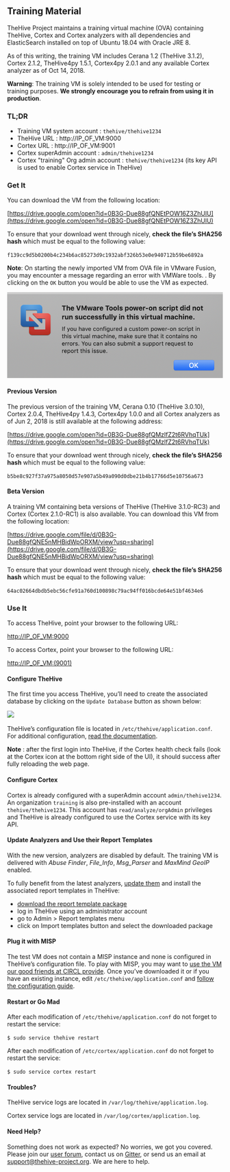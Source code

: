 ## Training Material
TheHive Project maintains a training virtual machine (OVA) containing TheHive, Cortex and Cortex analyzers with all dependencies and ElasticSearch installed on top of Ubuntu 18.04 with Oracle JRE 8.

As of this writing, the training VM includes Cerana 1.2 (TheHive 3.1.2), Cortex 2.1.2, TheHive4py 1.5.1, Cortex4py 2.0.1 and any available Cortex analyzer as of Oct 14, 2018.

**Warning**: The training VM is solely intended to be used for testing or training purposes. **We strongly encourage you to refrain from using it in production**.

### TL;DR

- Training VM system account : `thehive/thehive1234`
- TheHive URL : http://IP_OF_VM:9000
- Cortex URL : http://IP_OF_VM:9001
- Cortex superAdmin account : `admin/thehive1234`
- Cortex "training" Org admin account  : `thehive/thehive1234` (its key API is used to enable Cortex service in TheHive)

### Get It

You can download the VM from the following location:

[https://drive.google.com/open?id=0B3G-Due88gfQNEtPOW16Z3ZhUlU](https://drive.google.com/open?id=0B3G-Due88gfQNEtPOW16Z3ZhUlU)

To ensure that your download went through nicely, **check the file’s SHA256 hash** which must be equal to the following value:

`f139cc9d5b0200b4c234b6ac85273d9c1932abf326b53e0e940712b59be6892a`

**Note**: On starting the newly imported VM from OVA file in VMware Fusion, you may encounter a message regarding an error with VMWare tools. . By clicking on the `OK` button you would be able to use the VM as expected.

![](images/thehive-vm-vmware-vmwaretools_errormsg.png)

#### Previous Version

The previous version of the training VM, Cerana 0.10 (TheHive 3.0.10), Cortex 2.0.4, TheHive4py 1.4.3, Cortex4py 1.0.0  and all Cortex analyzers as of Jun 2, 2018 is still available at the following address:

[https://drive.google.com/open?id=0B3G-Due88gfQMzlfZ2t6RVhqTUk](https://drive.google.com/open?id=0B3G-Due88gfQMzlfZ2t6RVhqTUk)

To ensure that your download went through nicely, **check the file’s SHA256 hash** which must be equal to the following value:

`b5be8c927f37a975a8050d57e907a5b49a090d0dbe21b4b17766d5e10756a673`

#### Beta Version

A training VM containing beta versions of TheHive (TheHive 3.1.0-RC3) and Cortex (Cortex 2.1.0-RC1) is also available. You can download this VM from the following location:

[https://drive.google.com/file/d/0B3G-Due88gfQNE5nMHBidWpORXM/view?usp=sharing](https://drive.google.com/file/d/0B3G-Due88gfQNE5nMHBidWpORXM/view?usp=sharing)

To ensure that your download went through nicely, **check the file’s SHA256 hash** which must be equal to the following value:

`64ac02664dbdb5ebc56cfe91a760d100898c79ac94ff016bcde64e51bf4634e6`

### Use It

To access TheHive, point your browser to the following URL:

[http://IP_OF_VM:9000](http://IP_OF_VM:9000)

To access Cortex, point your browser to the following URL:

[http://IP_OF_VM:(9001)](http://IP_OF_VM:9001)

#### Configure TheHive

The first time you access TheHive, you’ll need to create the associated database by clicking on the `Update Database` button as shown below:

![](images/thehive-first-access_screenshot.png)

TheHive’s configuration file is located in `/etc/thehive/application.conf`. For additional configuration, [read the documentation](README.md).

**Note** : after the first login into TheHive, if the Cortex health check fails (look at the Cortex icon at the bottom right side of the UI), it should success after fully reloading the web page. 

#### Configure Cortex

Cortex is already configured with a superAdmin account `admin/thehive1234`. An organization `training` is also pre-installed with an account `thehive/thehive1234`. This account has `read/analyze/orgAdmin` privileges and TheHive is already configured to use the Cortex service with its key API.

#### Update Analyzers and Use their Report Templates

With the new version, analyzers are disabled by default. The training VM is delivered with _Abuse Finder_, _File_Info_, _Msg_Parser_ and _MaxMind GeoIP_ enabled.

To fully benefit from the latest analyzers, [update them](https://github.com/TheHive-Project/CortexDocs/blob/master/installation/install-guide.md#updating) and install the associated report templates in TheHive:

- [download the report template package](https://dl.bintray.com/thehive-project/binary/report-templates.zip)
- log in TheHive using an administrator account
- go to Admin > Report templates menu
- click on Import templates button and select the downloaded package

#### Plug it with MISP

The test VM does not contain a MISP instance and none is configured in TheHive’s configuration file.  To play with MISP, you may want to [use the VM our good friends at CIRCL provide](https://www.circl.lu/services/misp-training-materials/).  Once you’ve downloaded it or if you have an existing instance, edit `/etc/thehive/application.conf` and [follow the configuration guide](admin/configuration.md#7-misp).

#### Restart or Go Mad

After each modification of `/etc/thehive/application.conf` do not forget to restart the service:

`$ sudo service thehive restart`

After each modification of `/etc/cortex/application.conf` do not forget to restart the service:

`$ sudo service cortex restart`

#### Troubles?

TheHive service logs are located in `/var/log/thehive/application.log`.

Cortex service logs are located in `/var/log/cortex/application.log`.

#### Need Help?

Something does not work as expected? No worries, we got you covered. Please join our  [user forum](https://groups.google.com/a/thehive-project.org/forum/#!forum/users), contact us on [Gitter](https://gitter.im/TheHive-Project/TheHive), or send us an email at [support@thehive-project.org](mailto:support@thehive-project.org). We are here to help.
